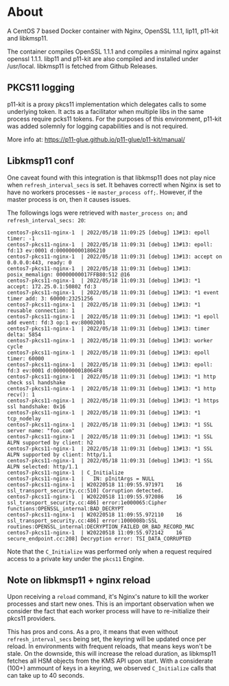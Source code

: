 # About
A CentOS 7 based Docker container with Nginx, OpenSSL 1.1.1, lip11, p11-kit and libkmsp11.

The container compiles OpenSSL 1.1.1 and compiles a minimal nginx against openssl 1.1.1.
libp11 and p11-kit are also compiled and installed under /usr/local.
libkmsp11 is fetched from Github Releases.


## PKCS11 logging
p11-kit is a proxy pkcs11 implementation which delegates calls to some underlying token.
It acts as a facilitator when multiple libs in the same process require pcks11 tokens.
For the purposes of this environment, p11-kit was added solemnly for logging capabilities and is not required.

More info at:
https://p11-glue.github.io/p11-glue/p11-kit/manual/

## Libkmsp11 conf
One caveat found with this integration is that libkmsp11 does not play nice when `refresh_interval_secs` is set.
It behaves correctl when Nginx is set to have no workers processes - ie `master_process off;`.
However, if the master process is on, then it causes issues.

The followings logs were retrieved with `master_process on;` and `refresh_interval_secs: 20`:

```
centos7-pkcs11-nginx-1  | 2022/05/18 11:09:25 [debug] 13#13: epoll timer: -1
centos7-pkcs11-nginx-1  | 2022/05/18 11:09:31 [debug] 13#13: epoll: fd:13 ev:0001 d:0000000001806210
centos7-pkcs11-nginx-1  | 2022/05/18 11:09:31 [debug] 13#13: accept on 0.0.0.0:443, ready: 0
centos7-pkcs11-nginx-1  | 2022/05/18 11:09:31 [debug] 13#13: posix_memalign: 00000000017FFB80:512 @16
centos7-pkcs11-nginx-1  | 2022/05/18 11:09:31 [debug] 13#13: *1 accept: 172.25.0.1:50802 fd:3
centos7-pkcs11-nginx-1  | 2022/05/18 11:09:31 [debug] 13#13: *1 event timer add: 3: 60000:23251256
centos7-pkcs11-nginx-1  | 2022/05/18 11:09:31 [debug] 13#13: *1 reusable connection: 1
centos7-pkcs11-nginx-1  | 2022/05/18 11:09:31 [debug] 13#13: *1 epoll add event: fd:3 op:1 ev:80002001
centos7-pkcs11-nginx-1  | 2022/05/18 11:09:31 [debug] 13#13: timer delta: 5854
centos7-pkcs11-nginx-1  | 2022/05/18 11:09:31 [debug] 13#13: worker cycle
centos7-pkcs11-nginx-1  | 2022/05/18 11:09:31 [debug] 13#13: epoll timer: 60000
centos7-pkcs11-nginx-1  | 2022/05/18 11:09:31 [debug] 13#13: epoll: fd:3 ev:0001 d:00000000018064F8
centos7-pkcs11-nginx-1  | 2022/05/18 11:09:31 [debug] 13#13: *1 http check ssl handshake
centos7-pkcs11-nginx-1  | 2022/05/18 11:09:31 [debug] 13#13: *1 http recv(): 1
centos7-pkcs11-nginx-1  | 2022/05/18 11:09:31 [debug] 13#13: *1 https ssl handshake: 0x16
centos7-pkcs11-nginx-1  | 2022/05/18 11:09:31 [debug] 13#13: *1 tcp_nodelay
centos7-pkcs11-nginx-1  | 2022/05/18 11:09:31 [debug] 13#13: *1 SSL server name: "foo.com"
centos7-pkcs11-nginx-1  | 2022/05/18 11:09:31 [debug] 13#13: *1 SSL ALPN supported by client: h2
centos7-pkcs11-nginx-1  | 2022/05/18 11:09:31 [debug] 13#13: *1 SSL ALPN supported by client: http/1.1
centos7-pkcs11-nginx-1  | 2022/05/18 11:09:31 [debug] 13#13: *1 SSL ALPN selected: http/1.1
centos7-pkcs11-nginx-1  | C_Initialize
centos7-pkcs11-nginx-1  |   IN: pInitArgs = NULL
centos7-pkcs11-nginx-1  | W20220518 11:09:55.971971    16 ssl_transport_security.cc:510] Corruption detected.
centos7-pkcs11-nginx-1  | W20220518 11:09:55.972086    16 ssl_transport_security.cc:486] error:1e000065:Cipher functions:OPENSSL_internal:BAD_DECRYPT
centos7-pkcs11-nginx-1  | W20220518 11:09:55.972110    16 ssl_transport_security.cc:486] error:1000008b:SSL routines:OPENSSL_internal:DECRYPTION_FAILED_OR_BAD_RECORD_MAC
centos7-pkcs11-nginx-1  | W20220518 11:09:55.972142    16 secure_endpoint.cc:208] Decryption error: TSI_DATA_CORRUPTED
```
Note that the `C_Initialize` was performed only when a request required access to a private key under the `pkcs11` Engine.


## Note on libkmsp11 + nginx reload
Upon receiving a `reload` command, it's Nginx's nature to kill the worker processes and start new ones.
This is an important observation when we consider the fact that each worker process will have to re-initialize their pkcs11 providers.

This has pros and cons.
As a pro, it means that even without `refresh_interval_secs` being set, the keyring will be updated once per reload.
In environments with frequent reloads, that means keys won't be stale.
On the downside, this will increase the reload duration, as libkmsp11 fetches all HSM objects from the KMS API upon start.
With a considerate (100+) ammount of keys in a keyring, we observed `C_Initialize` calls that can take up to 40 seconds.
